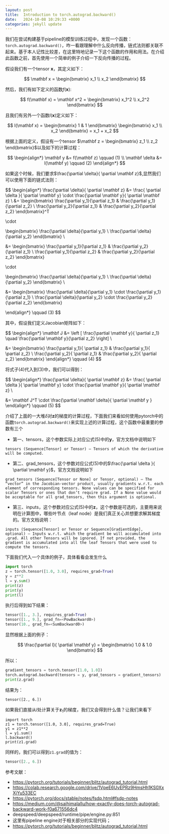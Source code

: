 ```yaml
---
layout: post
title:  Introduction to torch.autograd.backward() 
date:   2024-10-08 10:29:33 +0000
categories: jekyll update
---
```


我们在尝试构建基于pipeline的模型训练过程中，发现一个函数：`torch.autograd.backward()`，咋一看跟理解中什么反向传播，链式法则都关联不起来。基于本人记性比较差，在这里特地记录一下这个函数的作用和用法。在介绍此函数之前，首先使用一个简单的例子介绍一下反向传播的过程。

假设我们有一个tensor $\mathbf x$，其定义如下：

$$
\mathbf x =
\begin{bmatrix}
x_1 \\
x_2
\end{bmatrix}
$$

然后，我们有如下定义的函数$f(\mathbf x)$:

$$
f(\mathbf x) = \mathbf x^2 =
\begin{bmatrix}
x_1^2 \\
x_2^2
\end{bmatrix}
$$

且我们有另外一个函数$l(\mathbf x)$定义如下：

$$
l(\mathbf x) =
\begin{bmatrix}
1 & 1
\end{bmatrix}
\begin{bmatrix}
x_1 \\
x_2
\end{bmatrix}
= x_1 + x_2
$$

根据上面的定义，假设有一个tensor $\mathbf z = \begin{bmatrix} z_1 \\ z_2 \end{bmatrix}$以及如下的计算过程：

$$
\begin{align*}
\mathbf y &= f(\mathbf z) \qquad (1) \\
\mathbf \delta &= l(\mathbf y) \qquad (2)
\end{align*}
$$

如果这个时候，我们要求$\frac{\partial \delta}{ \partial \mathbf z}$,显然我们可以使用下面的链式法则：

$$
\begin{align*}
\frac{\partial \delta}{ \partial \mathbf z} &= \frac{ \partial \delta }{ \partial \mathbf y} \cdot \frac{\partial \mathbf y}{ \partial \mathbf z} \\
&= \begin{bmatrix}
\frac{\partial y_1}{\partial z_1} & \frac{\partial y_1}{\partial z_2} \\
\frac{\partial y_2}{\partial z_1} & \frac{\partial y_2}{\partial z_2}
\end{bmatrix}^T

\cdot

\begin{bmatrix}
\frac{\partial \delta}{\partial y_1} \\
\frac{\partial \delta}{\partial y_2}
\end{bmatrix} \\

&= \begin{bmatrix}
\frac{\partial y_1}{\partial z_1} & \frac{\partial y_2}{\partial z_1} \\
\frac{\partial y_1}{\partial z_2} & \frac{\partial y_2}{\partial z_2}
\end{bmatrix}

\cdot

\begin{bmatrix}
\frac{\partial \delta}{\partial y_1} \\
\frac{\partial \delta}{\partial y_2}
\end{bmatrix} \\

&= \begin{bmatrix}
\frac{\partial \delta}{\partial y_1} \cdot \frac{\partial y_1}{\partial z_1} \\
\frac{\partial \delta}{\partial y_2} \cdot \frac{\partial y_2}{\partial z_2}
\end{bmatrix}

\end{align*} \qquad (3)
$$

其中，假设我们定义Jacobian矩阵如下：

$$
\begin{align*}
\mathbf J &= \left [  \frac{\partial \mathbf y}{ \partial z_1} \quad \frac{\partial \mathbf y}{\partial z_2}   \right] \\

&= \begin{bmatrix}
\frac{\partial y_1}{ \partial z_1} & \frac{\partial y_1}{ \partial z_2} \\
\frac{\partial y_2}{ \partial z_1} & \frac{\partial y_2}{ \partial z_2}
\end{bmatrix}
\end{align*} \qquad (4)
$$

将式子$(4)$代入到$(3)$中，我们可以得到：

$$
\begin{align*}
\frac{\partial \delta}{ \partial \mathbf z} &=  \frac{ \partial \delta }{ \partial \mathbf y} \cdot \frac{\partial \mathbf y}{ \partial \mathbf z} \\

&= \mathbf J^T \cdot \frac{\partial \mathbf \delta}{ \partial \mathbf y }
\end{align*} \qquad (5)
$$

介绍了上面的一大堆$\delta$对$\mathbf z$的梯度的计算过程，下面我们来看如何使用pytorch中的函数`torch.autograd.backward()`来实现上述的计算过程，这个函数中最重要的参数有三个

* 第一、tensors，这个参数实际上对应公式$(5)$中的$\mathbf y$，官方文档中说明如下

```text
tensors (Sequence[Tensor] or Tensor) – Tensors of which the derivative will be computed.
```

* 第二、grad_tensors，这个参数对应公式$(5)$中的$\frac{\partial \delta }{ \partial \mathbf y}$，官方文档说明如下

```text
grad_tensors (Sequence[Tensor or None] or Tensor, optional) – The “vector” in the Jacobian-vector product, usually gradients w.r.t. each element of corresponding tensors. None values can be specified for scalar Tensors or ones that don’t require grad. If a None value would be acceptable for all grad_tensors, then this argument is optional.
```

* 第三、inputs，这个参数对应公式$(5)$中的$\mathbf z$，这个参数是可选的，主要用来说明在计算图中，哪些叶节点（leaf node）是我们真正关心并想要求解其梯度的。官方文档说明：

```text
inputs (Sequence[Tensor] or Tensor or Sequence[GradientEdge], optional) – Inputs w.r.t. which the gradient be will accumulated into .grad. All other Tensors will be ignored. If not provided, the gradient is accumulated into all the leaf Tensors that were used to compute the tensors.
```

下面我们代入一个具体的例子，具体看看会发生什么

```python
import torch
z = torch.tensor([1.0, 3.0], requires_grad=True)
y = z**2
l = y.sum()
print(z)
print(y)
print(l)
```

执行后得到如下结果：

```python
tensor([1., 3.], requires_grad=True)
tensor([1., 9.], grad_fn=<PowBackward0>)
tensor(10., grad_fn=<SumBackward0>)
```

显然根据上面的例子：

$$
\frac{\partial l}{ \partial \mathbf y} =
\begin{bmatrix}
1.0 & 1.0
\end{bmatrix}
$$

所以：

```python
gradient_tensors = torch.tensor([1.0, 1.0])
torch.autograd.backward(tensors = y, grad_tensors = gradient_tensors)
print(z.grad)
```

结果为：

```
tensor([2., 6.])
```

如果我们直接从$l$处计算关于$\mathbf z_1$的梯度，我们又会得到什么值？让我们来看下

```
import torch
z1 = torch.tensor([1.0, 3.0], requires_grad=True)
y1 = z1**2
l = y1.sum()
l.backward()
print(z1.grad)
```

同样的，我们可以得到`z1.grad`的值为：

```python
tensor([2., 6.])
```



参考文献：

* https://pytorch.org/tutorials/beginner/blitz/autograd_tutorial.html
* https://colab.research.google.com/drive/1VpeE6UvEPRz9HmsHh1KS0XxXjYu533EC
* https://pytorch.org/docs/stable/notes/fsdp.html#fsdp-notes
* https://medium.com/@saihimalallu/how-exactly-does-torch-autograd-backward-work-f0a671556dc4
* deepspeed/deepspeed/runtime/pipe/engine.py:851
* 这里有pipeline engine对于相关部分的实现代码；
* https://pytorch.org/tutorials/beginner/blitz/autograd_tutorial.html
